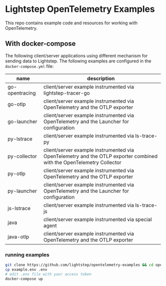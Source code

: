 # Lightstep OpenTelemetry Examples

This repo contains example code and resources for working with OpenTelemetry.


## With docker-compose

The following client/server applications using different mechanism for sending data to Lightstep. The following examples are configured in the `docker-compose.yml` file:

| name           | description |
| -------------- | ----------- |
| go-opentracing | client/server example instrumented via lightstep-tracer-go |
| go-otlp        | client/server example instrumented via OpenTelemetry and the OTLP exporter |
| go-launcher    | client/server example instrumented via OpenTelemetry and the Launcher for configuration |
| py-lstrace     | client/server example instrumented via ls-trace-py |
| py-collector   | client/server example instrumented via OpenTelemetry and the OTLP exporter combined with the OpenTelemetry Collector |
| py-otlp        | client/server example instrumented via OpenTelemetry and the OTLP exporter |
| py-launcher    | client/server example instrumented via OpenTelemetry and the Launcher for configuration |
| js-lstrace     | client/server example instrumented via ls-trace-js |
| java           | client/server example instrumented via special agent |
| java-otlp      | client/server example instrumented via OpenTelemetry and the OTLP exporter |

### running examples

```bash
git clone https://github.com/lightstep/opentelemetry-examples && cd opentelemetrys-examples
cp example.env .env
# edit .env file with your access token
docker-compose up
```
